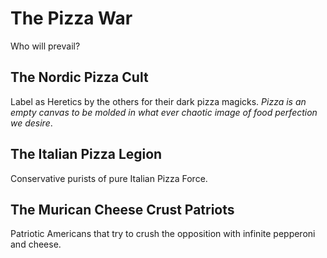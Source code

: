 # The Pizza War

Who will prevail?

## The Nordic Pizza Cult
Label as Heretics by the others for their dark pizza magicks.
*Pizza is an empty canvas to be molded in what ever chaotic image of food perfection we desire*.

## The Italian Pizza Legion
Conservative purists of pure Italian Pizza Force.

## The Murican Cheese Crust Patriots
Patriotic Americans that try to crush the opposition with infinite pepperoni and cheese.
